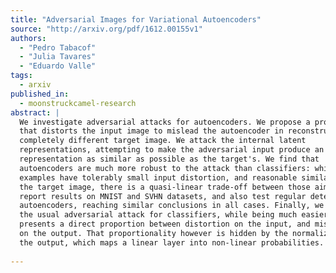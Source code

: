 ```yaml
---
title: "Adversarial Images for Variational Autoencoders"
source: "http://arxiv.org/pdf/1612.00155v1"
authors:
  - "Pedro Tabacof"
  - "Julia Tavares"
  - "Eduardo Valle"
tags:
  - arxiv
published_in:
  - moonstruckcamel-research
abstract: |
  We investigate adversarial attacks for autoencoders. We propose a procedure
  that distorts the input image to mislead the autoencoder in reconstructing a
  completely different target image. We attack the internal latent
  representations, attempting to make the adversarial input produce an internal
  representation as similar as possible as the target's. We find that
  autoencoders are much more robust to the attack than classifiers: while some
  examples have tolerably small input distortion, and reasonable similarity to
  the target image, there is a quasi-linear trade-off between those aims. We
  report results on MNIST and SVHN datasets, and also test regular deterministic
  autoencoders, reaching similar conclusions in all cases. Finally, we show that
  the usual adversarial attack for classifiers, while being much easier, also
  presents a direct proportion between distortion on the input, and misdirection
  on the output. That proportionality however is hidden by the normalization of
  the output, which maps a linear layer into non-linear probabilities.
  
---
```

